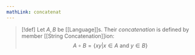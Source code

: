 ```yaml
---
mathLink: concatenat
---
```

>[!def]
>Let $A,B$ be [[Language]]s. Their *concatenation* is defined by member [[String Concatenation]]ion: $$A\circ B=\{xy|x\in A \text{ and }y\in B\}$$
